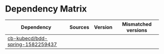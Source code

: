 # Dependency Matrix

Dependency | Sources | Version | Mismatched versions
---------- | ------- | ------- | -------------------
[cb-kubecd/bdd-spring-1582259437](https://github.com/cb-kubecd/bdd-spring-1582259437.git) |  | []() | 
